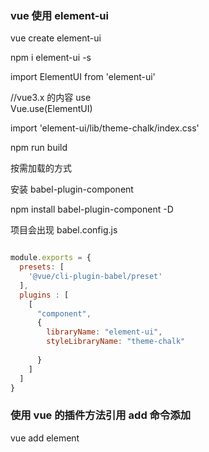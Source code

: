 




### vue 使用 element-ui 

vue create element-ui

npm i element-ui -s

import ElementUI from 'element-ui'


//vue3.x 的内容 use  
Vue.use(ElementUI) 

import 'element-ui/lib/theme-chalk/index.css'



npm run build  

按需加载的方式

安装 babel-plugin-component

npm install babel-plugin-component -D

项目会出现 babel.config.js 

```js

module.exports = {
  presets: [
    '@vue/cli-plugin-babel/preset'
  ],
  plugins : [
    [
      "component",
      {
        libraryName: "element-ui",
        styleLibraryName: "theme-chalk"
        
      }
    ]
  ]
}
```


### 使用 vue 的插件方法引用 add 命令添加

vue add element 